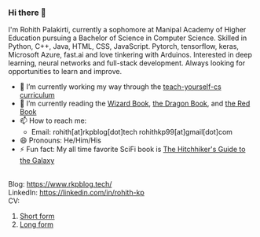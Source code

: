 ### Hi there 👋

<!--
**kprohith/kprohith** is a ✨ _special_ ✨ repository because its `README.md` (this file) appears on your GitHub profile.

Here are some ideas to get you started:
-->
I'm Rohith Palakirti, currently a sophomore at Manipal Academy of Higher Education pursuing a Bachelor of Science in Computer Science. Skilled in Python, C++, Java, HTML, CSS, JavaScript. Pytorch, tensorflow, keras, Microsoft Azure, fast.ai and love tinkering with Arduinos. Interested in deep learning, neural networks and full-stack development. Always looking for opportunities to learn and improve.

- 🔭 I’m currently working my way through the [teach-yourself-cs curriculum](teachyourselfcs.com)
- 🌱 I’m currently reading the [Wizard Book](https://en.wikipedia.org/wiki/Structure_and_Interpretation_of_Computer_Programs), [the Dragon Book](https://en.wikipedia.org/wiki/Compilers:_Principles,_Techniques,_and_Tools), and [the Red Book](http://www.redbook.io/)
- 📫 How to reach me: 
  - Email: rohith[at]rkpblog[dot]tech
           rohithkp99[at]gmail[dot]com
- 😄 Pronouns: He/Him/His
- ⚡ Fun fact: My all time favorite SciFi book is [The Hitchhiker's Guide to the Galaxy](https://en.wikipedia.org/wiki/The_Hitchhiker%27s_Guide_to_the_Galaxy)

 
 <br>Blog: https://www.rkpblog.tech/
 <br>LinkedIn: https://linkedin.com/in/rohith-kp
 <br>CV: 
   1. [Short form](https://www.rkpblog.tech/Rohith_Palakirti_Manipal.pdf) <br>
   2. [Long form](https://drive.google.com/file/d/1lRLYUBquMmihU7_QP115nudGhwaoyjUE/view?usp=sharing)
 
